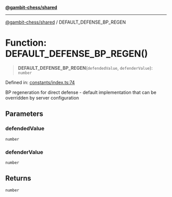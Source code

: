 [**@gambit-chess/shared**](../README.md)

***

[@gambit-chess/shared](../globals.md) / DEFAULT\_DEFENSE\_BP\_REGEN

# Function: DEFAULT\_DEFENSE\_BP\_REGEN()

> **DEFAULT\_DEFENSE\_BP\_REGEN**(`defendedValue`, `defenderValue`): `number`

Defined in: [constants/index.ts:74](https://github.com/cango91/gambit-chess/blob/d79bd73a9b1359341cbe89b368f1eb5b66a60564/shared/src/constants/index.ts#L74)

BP regeneration for direct defense - default implementation that can be overridden by server configuration

## Parameters

### defendedValue

`number`

### defenderValue

`number`

## Returns

`number`
